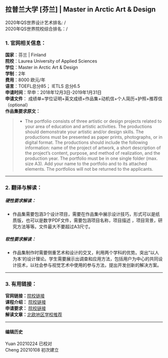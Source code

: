 ## 拉普兰大学 [芬兰]  | Master in Arctic Art & Design
2020年QS世界设计艺术排名: /  
2020年QS世界院校综合排名：/

### 1. 官网相关信息：

**国家**：芬兰 | Finland  
**院校**：Laurea University of Applied Sciences  
**学位**：Master in Arctic Art & Design  
**学制**：2年  
**费用**：8000 欧元/年  
**语言**：TOEFL总分85；
         IETLS 总分6.5  
**申请时间**：早申：2018年12月3日-2019年1月31日  
**申请文件**： 成绩单+学位证明+英文成绩+作品集+动机信+个人简历+护照+推荐信（optional）  
**作品集要求原文：**  

> - The portfolio consists of three artistic or design projects related to your area of education and artistic activities. The productions should demonstrate your artistic and/or design skills. The productions must be presented as paper prints, photographs, or in digital format. The productions should include the following information: name of the project of artwork, a short description of the project’s content, purpose, and method of realization, and the production year. The portfolio must be in one single folder (max. size A3). Add your name to the portfolio and to its attached elements. The portfolios will not be returned to the applicants.

---


### 2. 翻译与解读：

##### 硬性要求解读：
- 作品集需要包涵3个设计项目，需要在作品集中展示设计技巧，形式可以是纸质版，也可以是数字PDF文件，需要包涵项目名称，项目描述 ，项目背景，研究方法等等。文件最大不要超过A3尺寸。  


##### 软性要求解读：
- 作品集制作时需要侧重艺术和设计的交叉，利用两个学科的优势。突出“以人为本‘的设计理论。学生需要展示出调查和应用方法，包括用户为中心的共同设计技术，以社会参与视觉艺术中使用的参与方法，提出开发创新的解决方案。

---


### 3. 有用链接：

**官网链接：**[院校链接](https://www.ulapland.fi/EN/Units/Faculty-of-Art-and-Design/Studies/Masters-Degree-Programme-in-Arctic-Art-and-Design)  
**课程介绍：** [院校链接](https://www.ulapland.fi/loader.aspx?id=b41370b3-9bf7-447d-820a-182b044d664f)  
**申请要求：** [院校链接](https://www.ulapland.fi/loader.aspx?id=2490461e-5b32-465d-a689-fb3167ab7a19)  
**解读文章：**[北欧地区学校推荐](http://www.makebi.net/7216.html)  



---


#### 编辑历史
Yuan 20210224 已校对  
Cheng 20210108 初次建立  
